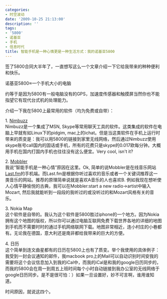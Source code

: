 ```yaml
---
categories:
- 时空波动
date: '2009-10-25 21:13:00'
description: ''
tags:
- '5800'
- 诺基亚
- 手机
- 信息时代
title: 智能手机是一种心情更是一种生活方式：我的诺基亚5800
---
```

签了5800合同大半年了，一直想写这么一个文章介绍一下它给我带来的种种便利和快乐。  
  
诺基亚5800≈一个手机大小的电脑  
  
约等于是因为5800有一般电脑没有的GPS，加速度传感器和触摸屏当然你也不能指望它有现代台式机的处理能力。  
  
介绍一下我在5800上最常用的软件（均为免费或自带）：  
  
1\. [Nimbuzz](https://www.nimbuzz.com/en/)  
Nimbuzz是一个集成了MSN, Skype等常用聊天工具的软件。这类集成的软件在电脑上早就有如Linux下的pidgim, mac上的ichat。但是当这类软件在手机上运行时带来的质变是：我可以用5800的链接到家里无线网络，然后通过Nimbuzz使用skype账号call国内的固话或手机，所有的花费只是skype的0\.017欧每分钟。大概用手机在国内打国内手机也往往没有这么便宜。Very cool, isn't it?  
  
2\. [Mobbler](https://code.google.com/p/mobbler/)  
我说“智能手机是一种心情”原因在这里。Ok, 简单的说Mobbler是在线音乐网站[Last.fm](https://cn.last.fm)的手机端。而Last.fm是根据你听过喜欢的音乐或者一个关键词推荐这一类音乐的网站。推荐的原理简单说就是喜欢A音乐的人也喜欢B. 例如我现在想听使人心情平静愉悦的古典，我可以在Mobbler:start a new radio\-\>artist中输入Mozart, 然后我就能听到一段段的我听过的或没听过的和Mozart风格有关的音乐。  
  
3\. Nokia Map  
这个软件是自带的。我认为这个软件是5800胜过iphone的一个地方。因为Nokia拥有这个地图的版权，所以你可以通过电脑互联网免费下载世界各地的详细的地图到手机而不需要时时的通过手机网络联网下载。地图非常相近，连小村庄的小巷都有。无论我在德国，意大利还是南非都给我带来的巨大的方便。  
  
4\. 日历  
这个简单到连文曲星都有的日历在5800上也有了质变。举个我使用的具体例子：我受到一封会议通知的邮件，我macbook pro上的Mail可以自动识别时间安我的需要将这个会议信息加入到我的iCal中，而我的iCal是和我的google日历同步的，而我的5800会在周一到周五上班时间每个小时自动链接到我办公室的无线网络于google日历同步。是不是很可怕：）如果一旦设置好，妙不可言啊，谁用谁知道。  
  
时间原因，就说这四个。  


